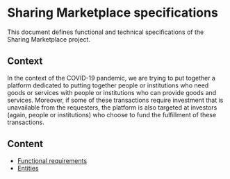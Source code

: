 # Sharing Marketplace specifications

This document defines functional and technical specifications of the Sharing Marketplace project.

## Context

In the context of the COVID-19 pandemic, we are trying to put together a platform dedicated to putting together people or institutions who need goods or services with people or institutions who can provide goods and services. Moreover, if some of these transactions require investment that is unavailable from the requesters, the platform is also targeted at investors (again, people or institutions) who choose to fund the fulfillment of these transactions.

## Content

- [Functional requirements](functional/index.md)
- [Entities](entities/index.md)
